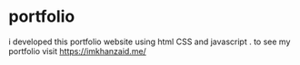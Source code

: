 # portfolio
i developed this portfolio website using html CSS and javascript . to see my portfolio visit https://imkhanzaid.me/
